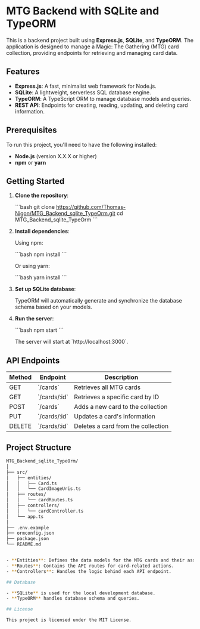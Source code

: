 
# MTG Backend with SQLite and TypeORM

This is a backend project built using **Express.js**, **SQLite**, and **TypeORM**. The application is designed to manage a Magic: The Gathering (MTG) card collection, providing endpoints for retrieving and managing card data.

## Features

- **Express.js**: A fast, minimalist web framework for Node.js.
- **SQLite**: A lightweight, serverless SQL database engine.
- **TypeORM**: A TypeScript ORM to manage database models and queries.
- **REST API**: Endpoints for creating, reading, updating, and deleting card information.
  
## Prerequisites

To run this project, you'll need to have the following installed:

- **Node.js** (version X.X.X or higher)
- **npm** or **yarn**

## Getting Started

1. **Clone the repository**:

    \`\`\`bash
    git clone https://github.com/Thomas-Nigon/MTG_Backend_sqlite_TypeOrm.git
    cd MTG_Backend_sqlite_TypeOrm
    \`\`\`

2. **Install dependencies**:

    Using npm:

    \`\`\`bash
    npm install
    \`\`\`

    Or using yarn:

    \`\`\`bash
    yarn install
    \`\`\`

3. **Set up SQLite database**:

    TypeORM will automatically generate and synchronize the database schema based on your models.

4. **Run the server**:

    \`\`\`bash
    npm start
    \`\`\`

    The server will start at \`http://localhost:3000\`.

## API Endpoints

| Method | Endpoint                  | Description                           |
|--------|----------------------------|---------------------------------------|
| GET    | \`/cards\`                 | Retrieves all MTG cards               |
| GET    | \`/cards/:id\`             | Retrieves a specific card by ID       |
| POST   | \`/cards\`                 | Adds a new card to the collection     |
| PUT    | \`/cards/:id\`             | Updates a card's information          |
| DELETE | \`/cards/:id\`             | Deletes a card from the collection    |

## Project Structure

```bash
MTG_Backend_sqlite_TypeOrm/
│
├── src/
│   ├── entities/
│   │   ├── Card.ts
│   │   └── CardImageUris.ts
│   ├── routes/
│   │   └── cardRoutes.ts
│   ├── controllers/
│   │   └── cardController.ts
│   └── app.ts
│
├── .env.example
├── ormconfig.json
├── package.json
└── README.md


- **Entities**: Defines the data models for the MTG cards and their associated image URIs.
- **Routes**: Contains the API routes for card-related actions.
- **Controllers**: Handles the logic behind each API endpoint.

## Database

- **SQLite** is used for the local development database.
- **TypeORM** handles database schema and queries.

## License

This project is licensed under the MIT License.
